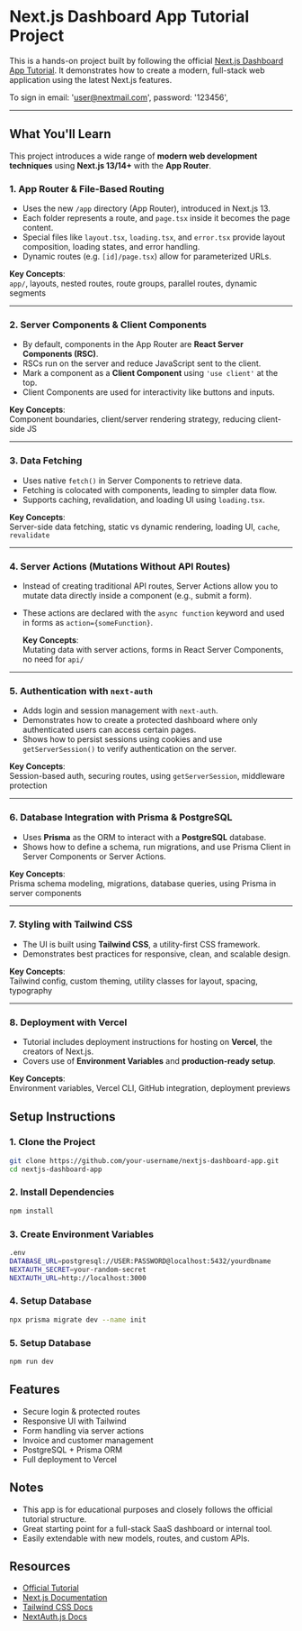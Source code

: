 # Next.js Dashboard App Tutorial Project

This is a hands-on project built by following the official [Next.js Dashboard App Tutorial](https://nextjs.org/learn/dashboard-app). It demonstrates how to create a modern, full-stack web application using the latest Next.js features.

To sign in
email: 'user@nextmail.com',
password: '123456',

---

## What You'll Learn

This project introduces a wide range of **modern web development techniques** using **Next.js 13/14+** with the **App Router**.

### 1. App Router & File-Based Routing

- Uses the new `/app` directory (App Router), introduced in Next.js 13.
- Each folder represents a route, and `page.tsx` inside it becomes the page content.
- Special files like `layout.tsx`, `loading.tsx`, and `error.tsx` provide layout composition, loading states, and error handling.
- Dynamic routes (e.g. `[id]/page.tsx`) allow for parameterized URLs.

**Key Concepts**:  
`app/`, layouts, nested routes, route groups, parallel routes, dynamic segments

---

### 2. Server Components & Client Components

- By default, components in the App Router are **React Server Components (RSC)**.
- RSCs run on the server and reduce JavaScript sent to the client.
- Mark a component as a **Client Component** using `'use client'` at the top.
- Client Components are used for interactivity like buttons and inputs.

**Key Concepts**:  
Component boundaries, client/server rendering strategy, reducing client-side JS

---

### 3. Data Fetching

- Uses native `fetch()` in Server Components to retrieve data.
- Fetching is colocated with components, leading to simpler data flow.
- Supports caching, revalidation, and loading UI using `loading.tsx`.

**Key Concepts**:  
Server-side data fetching, static vs dynamic rendering, loading UI, `cache`, `revalidate`

---

### 4. Server Actions (Mutations Without API Routes)

- Instead of creating traditional API routes, Server Actions allow you to mutate data directly inside a component (e.g., submit a form).
- These actions are declared with the `async function` keyword and used in forms as `action={someFunction}`.

  **Key Concepts**:  
  Mutating data with server actions, forms in React Server Components, no need for `api/`

---

### 5. Authentication with `next-auth`

- Adds login and session management with `next-auth`.
- Demonstrates how to create a protected dashboard where only authenticated users can access certain pages.
- Shows how to persist sessions using cookies and use `getServerSession()` to verify authentication on the server.

**Key Concepts**:  
Session-based auth, securing routes, using `getServerSession`, middleware protection

---

### 6. Database Integration with Prisma & PostgreSQL

- Uses **Prisma** as the ORM to interact with a **PostgreSQL** database.
- Shows how to define a schema, run migrations, and use Prisma Client in Server Components or Server Actions.

**Key Concepts**:  
Prisma schema modeling, migrations, database queries, using Prisma in server components

---

### 7. Styling with Tailwind CSS

- The UI is built using **Tailwind CSS**, a utility-first CSS framework.
- Demonstrates best practices for responsive, clean, and scalable design.

**Key Concepts**:  
Tailwind config, custom theming, utility classes for layout, spacing, typography

---

### 8. Deployment with Vercel

- Tutorial includes deployment instructions for hosting on **Vercel**, the creators of Next.js.
- Covers use of **Environment Variables** and **production-ready setup**.

**Key Concepts**:  
Environment variables, Vercel CLI, GitHub integration, deployment previews

## Setup Instructions

### 1. Clone the Project

```bash
git clone https://github.com/your-username/nextjs-dashboard-app.git
cd nextjs-dashboard-app
```

### 2. Install Dependencies

```bash
npm install
```

### 3. Create Environment Variables

```bash
.env
DATABASE_URL=postgresql://USER:PASSWORD@localhost:5432/yourdbname
NEXTAUTH_SECRET=your-random-secret
NEXTAUTH_URL=http://localhost:3000
```

### 4. Setup Database

```bash
npx prisma migrate dev --name init
```

### 5. Setup Database

```bash
npm run dev
```

## Features

- Secure login & protected routes
- Responsive UI with Tailwind
- Form handling via server actions
- Invoice and customer management
- PostgreSQL + Prisma ORM
- Full deployment to Vercel

## Notes

- This app is for educational purposes and closely follows the official tutorial structure.
- Great starting point for a full-stack SaaS dashboard or internal tool.
- Easily extendable with new models, routes, and custom APIs.

## Resources

- [Official Tutorial](https://nextjs.org/learn/dashboard-app)
- [Next.js Documentation](https://nextjs.org/learn/dashboard-app)
- [Tailwind CSS Docs](https://tailwindcss.com/docs)
- [NextAuth.js Docs](https://next-auth.js.org)
